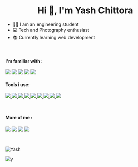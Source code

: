 <h1 align="center">Hi 👋, I'm Yash Chittora</h1>

- 🧑‍🎓 I am an engineering student
- 💻 Tech and Photography enthusiast
- 📚 Currently learning web development


<br>
<h4>I'm familiar with :</h4>
<a class="icon" href="https://www.python.org"><img src="https://img.icons8.com/fluency/40/000000/python.png"/></a>  
<a class="icon" href="https://www.w3schools.com/html/"><img src="https://img.icons8.com/color/40/000000/html-5--v1.png"/></a>  
<a class="icon" href="https://www.w3schools.com/css/"><img src="https://img.icons8.com/color/40/000000/css3.png"/></a>  
<a class="icon" href="https://www.mysql.com"><img src="https://img.icons8.com/color/45/000000/mysql-logo.png"/></a> 
<a class="icon" href="https://www.w3schools.com/js/"><img src="https://img.icons8.com/fluency/40/000000/javascript.png"/>
</a> 


<br>

<h4>Tools i use:</h4>

<a class="icon" href="https://code.visualstudio.com"><img src="https://img.icons8.com/fluency/42/000000/visual-studio-code-2019.png"/>
</a> 
<a class="icon" href="https://www.apple.com/safari/"><img src="https://upload.wikimedia.org/wikipedia/commons/thumb/5/52/Safari_browser_logo.svg/42px-Safari_browser_logo.svg.png"/>
</a> 
<a class="icon" href="https://www.mozilla.org/en-US/firefox/developer/"><img src="https://upload.wikimedia.org/wikipedia/commons/thumb/3/30/Firefox_Developer_Edition_logo%2C_2019.svg/40px-Firefox_Developer_Edition_logo%2C_2019.svg.png"/>
</a> 
<a class="icon" href="https://git-scm.com"><img src="https://img.icons8.com/color/42/000000/git.png"/>
</a> 
<a class="icon" href="https://github.com"><img src="https://img.icons8.com/fluency/40/000000/github.png"/>
</a> 
<a class="icon" href="https://www.figma.com"><img src="https://img.icons8.com/color/40/000000/figma--v1.png"/>
</a> 
<a class="icon" href="https://www.apple.com/in/macos/monterey/"><img src="https://upload.wikimedia.org/wikipedia/commons/thumb/8/84/Apple_Computer_Logo_rainbow.svg/37px-Apple_Computer_Logo_rainbow.svg.png"/>
</a> 
<a class="icon" href="https://www.microsoft.com/en-in/windows/windows-11"><img src="https://upload.wikimedia.org/wikipedia/commons/thumb/5/5f/Windows_logo_-_2012.svg/38px-Windows_logo_-_2012.svg.png"/>
</a> 
<a class="icon" href="https://www.linux.org"><img src="https://img.icons8.com/color/40/000000/linux--v1.png"/>
</a> 


<!-- VSCode Safari FirefoxDev MacOS Windows Linux Git Github Figma -->

<br>

<h4>More of me :</h4>


<a class="icon" href="https://www.instagram.com/yash_chittora_/"><img src="https://img.icons8.com/office/40/000000/instagram-new.png"/></a>
<a class="icon" href="https://twitter.com/ChittoraYash"><img src="https://img.icons8.com/ultraviolet/40/000000/twitter.png"/></a>
<a class="icon" href="https://open.spotify.com/playlist/7AQNkvAtzdlan548iUL4sp"><img src="https://img.icons8.com/external-those-icons-lineal-color-those-icons/40/000000/external-Spotify-social-media-those-icons-lineal-color-those-icons.png"/></a>
<a class="icon" href="https://www.facebook.com/yash.chittora.58"><img src="https://img.icons8.com/dusk/40/000000/facebook-new--v2.png"/></a>
<!-- <a class="icon" href="Linkedin"><img src="https://img.icons8.com/office/30/000000/linkedin.png"/></a> -->


<br>

<p><img align="center" src="https://github-readme-stats.vercel.app/api?username=yashchittora&show_icons=true&locale=en" alt="Yash" /></p>

<p><img align="center" src="https://github-readme-streak-stats.herokuapp.com/?user=yashchittora&" alt="y" /></p>